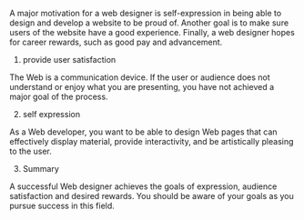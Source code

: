 

A major motivation for a web designer is self-expression in being able to design and develop a website to be proud of.
Another goal is to make sure users of the website have a good experience. Finally, a web designer hopes for career rewards, such as good pay and advancement.

1. provide user satisfaction

The Web is a communication device. If the user or audience does not understand or enjoy what you are presenting, you have not achieved a major goal of the process.

2. self expression

As a Web developer, you want to be able to design Web pages that can effectively display material, provide interactivity, and be artistically pleasing to the user.

3. Summary

A successful Web designer achieves the goals of expression, audience satisfaction and desired rewards. You should be aware of your goals as you pursue success in this field.
